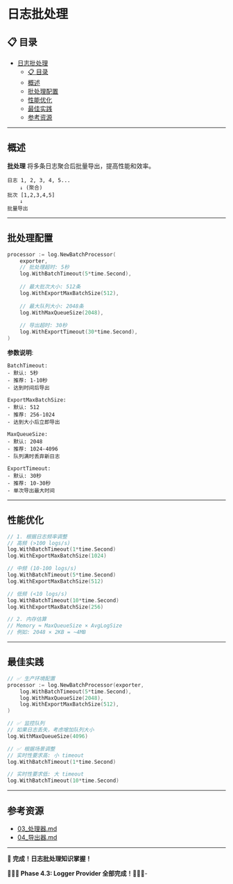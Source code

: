 # 日志批处理

## 📋 目录

- [日志批处理](#日志批处理)
  - [📋 目录](#-目录)
  - [概述](#概述)
  - [批处理配置](#批处理配置)
  - [性能优化](#性能优化)
  - [最佳实践](#最佳实践)
  - [参考资源](#参考资源)

---

## 概述

**批处理** 将多条日志聚合后批量导出，提高性能和效率。

```text
日志 1, 2, 3, 4, 5...
    ↓ (聚合)
批次 [1,2,3,4,5]
    ↓
批量导出
```

---

## 批处理配置

```go
processor := log.NewBatchProcessor(
    exporter,
    // 批处理超时: 5秒
    log.WithBatchTimeout(5*time.Second),
    
    // 最大批次大小: 512条
    log.WithExportMaxBatchSize(512),
    
    // 最大队列大小: 2048条
    log.WithMaxQueueSize(2048),
    
    // 导出超时: 30秒
    log.WithExportTimeout(30*time.Second),
)
```

**参数说明**:

```text
BatchTimeout:
- 默认: 5秒
- 推荐: 1-10秒
- 达到时间后导出

ExportMaxBatchSize:
- 默认: 512
- 推荐: 256-1024
- 达到大小后立即导出

MaxQueueSize:
- 默认: 2048
- 推荐: 1024-4096
- 队列满时丢弃新日志

ExportTimeout:
- 默认: 30秒
- 推荐: 10-30秒
- 单次导出最大时间
```

---

## 性能优化

```go
// 1. 根据日志频率调整
// 高频 (>100 logs/s)
log.WithBatchTimeout(1*time.Second)
log.WithExportMaxBatchSize(1024)

// 中频 (10-100 logs/s)
log.WithBatchTimeout(5*time.Second)
log.WithExportMaxBatchSize(512)

// 低频 (<10 logs/s)
log.WithBatchTimeout(10*time.Second)
log.WithExportMaxBatchSize(256)

// 2. 内存估算
// Memory ≈ MaxQueueSize × AvgLogSize
// 例如: 2048 × 2KB = ~4MB
```

---

## 最佳实践

```go
// ✅ 生产环境配置
processor := log.NewBatchProcessor(exporter,
    log.WithBatchTimeout(5*time.Second),
    log.WithMaxQueueSize(2048),
    log.WithExportMaxBatchSize(512),
)

// ✅ 监控队列
// 如果日志丢失，考虑增加队列大小
log.WithMaxQueueSize(4096)

// ✅ 根据场景调整
// 实时性要求高: 小 timeout
log.WithBatchTimeout(1*time.Second)

// 实时性要求低: 大 timeout
log.WithBatchTimeout(10*time.Second)
```

---

## 参考资源

- [03_处理器.md](./03_处理器.md)
- [04_导出器.md](./04_导出器.md)

---

**🎉 完成！日志批处理知识掌握！**

**🎊🎊🎊 Phase 4.3: Logger Provider 全部完成！🎊🎊🎊**-
